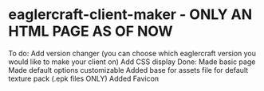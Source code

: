 # eaglercraft-client-maker - ONLY AN HTML PAGE AS OF NOW
To do:
Add version changer (you can choose which eaglercraft version you would like to make your client on)
Add CSS display
Done:
Made basic page
Made default options customizable
Added base for assets file for default texture pack (.epk files ONLY) 
Added Favicon
